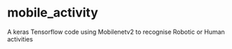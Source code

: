 # mobile_activity
A keras Tensorflow code using Mobilenetv2 to recognise Robotic or Human activities
